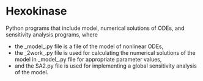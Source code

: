 # Hexokinase
Python programs that include model, numerical solutions of ODEs, and sensitivity analysis programs, where

- the \_model_.py file is a file of the model of nonlinear ODEs,
- the \_2work_.py file is used for calculating the numerical solutions of the model in \_model_.py file for appropriate parameter values,
- and the SA2.py file is used for implementing a global sensitivity analysis of the model.
